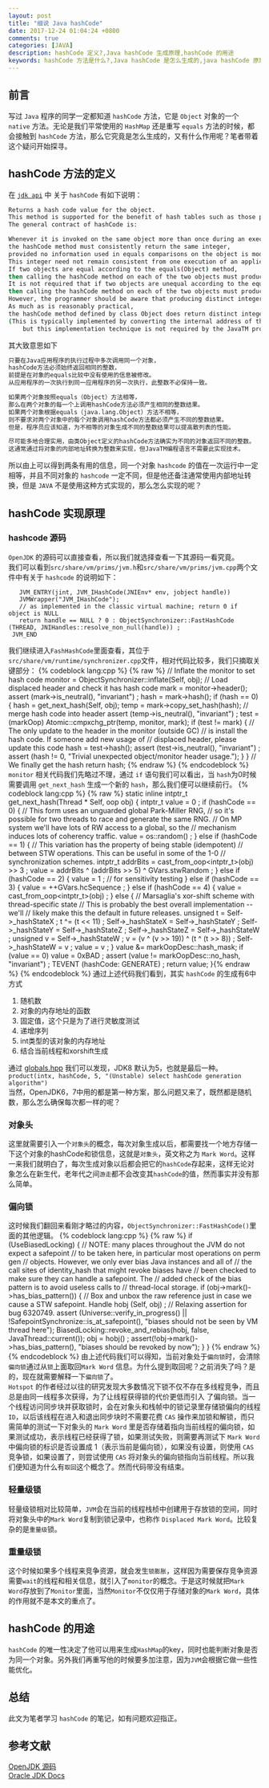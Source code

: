 ```yaml
---
layout: post
title: "细说 Java hashCode"
date: 2017-12-24 01:04:24 +0800
comments: true
categories: [JAVA]
description: hashCode 定义?,Java hashCode 生成原理,hashCode 的用途
keywords: hashCode 方法是什么?,Java hashCode 是怎么生成的,java hashCode 原理是什么,什么场景下会使用 hashCode,hashCode 的用途
---
```

## 前言
写过 `Java` 程序的同学一定都知道 `hashCode` 方法，它是 `Object` 对象的一个 `native` 方法。无论是我们平常使用的 `HashMap` 还是重写 `equals` 方法的时候，都会接触到 `hashCode` 方法，那么它究竟是怎么生成的，又有什么作用呢？笔者带着这个疑问开始探寻。
<!-- more -->

## hashCode 方法的定义
在 [`jdk api`](https://docs.oracle.com/javase/7/docs/api/) 中 关于 `hashCode` 有如下说明：

```sh
Returns a hash code value for the object. 
This method is supported for the benefit of hash tables such as those provided by HashMap.
The general contract of hashCode is:

Whenever it is invoked on the same object more than once during an execution of a Java application, 
the hashCode method must consistently return the same integer, 
provided no information used in equals comparisons on the object is modified. 
This integer need not remain consistent from one execution of an application to another execution of the same application.
If two objects are equal according to the equals(Object) method, 
then calling the hashCode method on each of the two objects must produce the same integer result.
It is not required that if two objects are unequal according to the equals(java.lang.Object) method, 
then calling the hashCode method on each of the two objects must produce distinct integer results. 
However, the programmer should be aware that producing distinct integer results for unequal objects may improve the performance of hash tables.
As much as is reasonably practical, 
the hashCode method defined by class Object does return distinct integers for distinct objects. 
(This is typically implemented by converting the internal address of the object into an integer, 
	but this implementation technique is not required by the JavaTM programming language.)
``` 
其大致意思如下

```sh
只要在Java应用程序的执行过程中多次调用同一个对象，
hashCode方法必须始终返回相同的整数，
前提是在对象的equals比较中没有使用的信息被修改。  
从应用程序的一次执行到同一应用程序的另一次执行，此整数不必保持一致。  

如果两个对象按照equals（Object）方法相等，
那么在两个对象的每一个上调用hashCode方法必须产生相同的整数结果。  
如果两个对象根据equals（java.lang.Object）方法不相等，
则不要求对两个对象中的每个对象调用hashCode方法都必须产生不同的整数结果。  
但是，程序员应该知道，为不相等的对象生成不同的整数结果可以提高散列表的性能。  

尽可能多地合理实用，由类Object定义的hashCode方法确实为不同的对象返回不同的整数。  
这通常通过将对象的内部地址转换为整数来实现，但JavaTM编程语言不需要此实现技术。 
```
所以由上可以得到两条有用的信息，同一个对象 `hashcode` 的值在一次运行中一定相等，并且不同对象的 `hashcode` 一定不同，但是他还备注通常使用内部地址转换，但是 `JAVA` 不是使用这种方式实现的，那么怎么实现的呢？

## hashCode 实现原理
### hashcode 源码
`OpenJDK` 的源码可以直接查看，所以我们就选择查看一下其源码一看究竟。  
我们可以看到`src/share/vm/prims/jvm.h`和`src/share/vm/prims/jvm.cpp`两个文件中有关于 `hashcode` 的说明如下：
```
   JVM_ENTRY(jint, JVM_IHashCode(JNIEnv* env, jobject handle))
   JVMWrapper("JVM_IHashCode");
   // as implemented in the classic virtual machine; return 0 if object is NULL
   return handle == NULL ? 0 : ObjectSynchronizer::FastHashCode (THREAD, JNIHandles::resolve_non_null(handle)) ;
 JVM_END
```
我们继续进入`FashHashCode`里面查看，其位于`src/share/vm/runtime/synchronizer.cpp`文件，相对代码比较多，我们只摘取关键部分：
{% codeblock lang:cpp %}
{% raw %}
  // Inflate the monitor to set hash code
  monitor = ObjectSynchronizer::inflate(Self, obj);
  // Load displaced header and check it has hash code
  mark = monitor->header();
  assert (mark->is_neutral(), "invariant") ;
  hash = mark->hash();
  if (hash == 0) {
    hash = get_next_hash(Self, obj);
    temp = mark->copy_set_hash(hash); // merge hash code into header
    assert (temp->is_neutral(), "invariant") ;
    test = (markOop) Atomic::cmpxchg_ptr(temp, monitor, mark);
    if (test != mark) {
      // The only update to the header in the monitor (outside GC)
      // is install the hash code. If someone add new usage of
      // displaced header, please update this code
      hash = test->hash();
      assert (test->is_neutral(), "invariant") ;
      assert (hash != 0, "Trivial unexpected object/monitor header usage.");
    }
  }
  // We finally get the hash
  return hash;
{% endraw %}
{% endcodeblock %}
`monitor` 相关代码我们先略过不理，通过 `if` 语句我们可以看出，当 `hash`为0时候需要调用 `get_next_hash` 生成一个新的 `hash`，那么我们便可以继续前行。
{% codeblock lang:cpp %}
{% raw %}
static inline intptr_t get_next_hash(Thread * Self, oop obj) {
  intptr_t value = 0 ;
  if (hashCode == 0) {
     // This form uses an unguarded global Park-Miller RNG,
     // so it's possible for two threads to race and generate the same RNG.
     // On MP system we'll have lots of RW access to a global, so the
     // mechanism induces lots of coherency traffic.
     value = os::random() ;
  } else
  if (hashCode == 1) {
     // This variation has the property of being stable (idempotent)
     // between STW operations.  This can be useful in some of the 1-0
     // synchronization schemes.
     intptr_t addrBits = cast_from_oop<intptr_t>(obj) >> 3 ;
     value = addrBits ^ (addrBits >> 5) ^ GVars.stwRandom ;
  } else
  if (hashCode == 2) {
     value = 1 ;            // for sensitivity testing
  } else
  if (hashCode == 3) {
     value = ++GVars.hcSequence ;
  } else
  if (hashCode == 4) {
     value = cast_from_oop<intptr_t>(obj) ;
  } else {
     // Marsaglia's xor-shift scheme with thread-specific state
     // This is probably the best overall implementation -- we'll
     // likely make this the default in future releases.
     unsigned t = Self->_hashStateX ;
     t ^= (t << 11) ;
     Self->_hashStateX = Self->_hashStateY ;
     Self->_hashStateY = Self->_hashStateZ ;
     Self->_hashStateZ = Self->_hashStateW ;
     unsigned v = Self->_hashStateW ;
     v = (v ^ (v >> 19)) ^ (t ^ (t >> 8)) ;
     Self->_hashStateW = v ;
     value = v ;
  }
  value &= markOopDesc::hash_mask;
  if (value == 0) value = 0xBAD ;
  assert (value != markOopDesc::no_hash, "invariant") ;
  TEVENT (hashCode: GENERATE) ;
  return value;
}{% endraw %}
{% endcodeblock %}
通过上述代码我们看到，其实 `hashCode` 的生成有6中方式  
1. 随机数  
2. 对象的内存地址的函数  
3. 固定值，这个只是为了进行灵敏度测试  
4. 递增序列  
5. int类型的该对象的内存地址   
6. 结合当前线程和xorshift生成  

通过 [globals.hpp](http://hg.openjdk.java.net/jdk8u/jdk8u/hotspot/file/87ee5ee27509/src/share/vm/runtime/globals.hpp#l1127) 我们可以发现，JDK8 默认为5，也就是最后一种。  
`product(intx, hashCode, 5, "(Unstable) select hashCode generation algorithm")`    
当然，OpenJDK6，7中用的都是第一种方案，那么问题又来了，既然都是随机数，那么怎么确保每次都一样的呢？

### 对象头
这里就需要引入一个`对象头`的概念，每次对象生成以后，都需要找一个地方存储一下这个对象的hashCode和锁信息，这就是`对象头`，英文称之为 `Mark Word`。这样一来我们就明白了，每次生成对象以后都会把它的`hashCode`存起来，这样无论对象怎么在新生代，老年代之间`游走`都不会改变其`hashCode`的值，然而事实并没有那么简单。

### 偏向锁
这时候我们翻回来看刚才略过的内容，`ObjectSynchronizer::FastHashCode()`里面的其他逻辑。
{% codeblock lang:cpp %}
{% raw %}
if (UseBiasedLocking) {
    // NOTE: many places throughout the JVM do not expect a safepoint
    // to be taken here, in particular most operations on perm gen
    // objects. However, we only ever bias Java instances and all of
    // the call sites of identity_hash that might revoke biases have
    // been checked to make sure they can handle a safepoint. The
    // added check of the bias pattern is to avoid useless calls to
    // thread-local storage.
    if (obj->mark()->has_bias_pattern()) {
      // Box and unbox the raw reference just in case we cause a STW safepoint.
      Handle hobj (Self, obj) ;
      // Relaxing assertion for bug 6320749.
      assert (Universe::verify_in_progress() ||
              !SafepointSynchronize::is_at_safepoint(),
             "biases should not be seen by VM thread here");
      BiasedLocking::revoke_and_rebias(hobj, false, JavaThread::current());
      obj = hobj() ;
      assert(!obj->mark()->has_bias_pattern(), "biases should be revoked by now");
    }
  }
{% endraw %}
{% endcodeblock %}
由上述代码我们可以得知，当前对象处于`偏向锁`时，会清除`偏向锁`通过从`锁`上面取回`Mark Word` 信息。为什么提到取回呢？之前消失了吗？是的，现在就需要解释一下`偏向锁`了。  
`Hotspot` 的作者经过以往的研究发现大多数情况下锁不仅不存在多线程竞争，而且总是由同一线程多次获得，为了让线程获得锁的代价更低而引入
了偏向锁。当一个线程访问同步块并获取锁时，会在对象头和栈帧中的锁记录里存储锁偏向的线程 `ID`，以后该线程在进入和退出同步块时不需要花费 `CAS` 操作来加锁和解锁，而只需简单的测试一下对象头的 `Mark Word` 里是否存储着指向当前线程的偏向锁，如果测试成功，表示线程已经获得了锁，如果测试失败，则需要再测试下 `Mark Word` 中偏向锁的标识是否设置成 1（表示当前是偏向锁），如果没有设置，则使用 `CAS` 竞争锁，如果设置了，则尝试使用 `CAS` 将对象头的偏向锁指向当前线程。所以我们便知道为什么有`取回`这个概念了。然而代码带没有结束。

### 轻量级锁
轻量级锁相对比较简单，`JVM`会在当前的线程栈桢中创建用于存放锁的空间，同时将对象头中的`Mark Word`复制到锁记录中，也称作 `Displaced Mark Word`。比较复杂的是`重量级`锁。

### 重量级锁
这个时候如果多个线程来竞争资源，就会发生`锁膨胀`，这样因为需要保存竞争资源需要`wait`的线程和相关信息，就引入了`monitor`的概念。于是这时候就把`Mark Word`存放到了`Monitor`里面，当然`Monitor`不仅仅用于存储对象的`Mark Word`，具体的作用就不是本文的重点了。

## hashCode 的用途
`hashCode` 的唯一性决定了他可以用来生成`HashMap`的key，同时也能判断对象是否为同一个对象。另外我们再重写他的时候要多加注意，因为`JVM`会根据它做一些性能优化。

## 总结
此文为笔者学习 `hashCode` 的笔记，如有问题欢迎指正。

## 参考文献
[OpenJDK 源码](http://hg.openjdk.java.net/jdk8u/jdk8u/hotspot/file/87ee5ee27509/src/share/vm)  
[Oracle JDK Docs](https://docs.oracle.com/javase/7/docs/api/)
